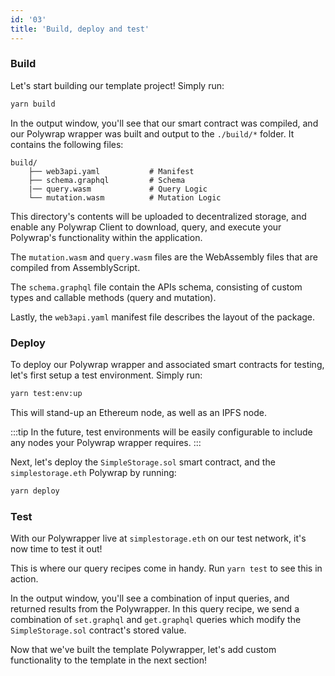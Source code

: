 ```yaml
---
id: '03'
title: 'Build, deploy and test'
---
```


### **Build**

Let's start building our template project! Simply run:

```bash
yarn build
```

In the output window, you'll see that our smart contract was compiled, and our Polywrap wrapper was built and output to the `./build/*` folder. It contains the following files:

```
build/
    ├── web3api.yaml           # Manifest
    ├── schema.graphql         # Schema
    |── query.wasm             # Query Logic
    └── mutation.wasm          # Mutation Logic
```

This directory's contents will be uploaded to decentralized storage, and enable any Polywrap Client to download, query, and execute your Polywrap's functionality within the application.

The `mutation.wasm` and `query.wasm` files are the WebAssembly files that are compiled from AssemblyScript.

The `schema.graphql` file contain the APIs schema, consisting of custom types and callable methods (query and mutation).

Lastly, the `web3api.yaml` manifest file describes the layout of the package.

### **Deploy**

To deploy our Polywrap wrapper and associated smart contracts for testing, let's first setup a test environment. Simply run:

```bash
yarn test:env:up
```

This will stand-up an Ethereum node, as well as an IPFS node.

:::tip
In the future, test environments will be easily configurable to include any nodes your Polywrap wrapper requires.
:::

Next, let's deploy the `SimpleStorage.sol` smart contract, and the `simplestorage.eth` Polywrap by running:

```bash
yarn deploy
```

### **Test**

With our Polywrapper live at `simplestorage.eth` on our test network, it's now time to test it out!

This is where our query recipes come in handy. Run `yarn test` to see this in action.

In the output window, you'll see a combination of input queries, and returned results from the Polywrapper. In this query recipe, we send a combination of `set.graphql` and `get.graphql` queries which modify the `SimpleStorage.sol` contract's stored value.

Now that we've built the template Polywrapper, let's add custom functionality to the template in the next section!
